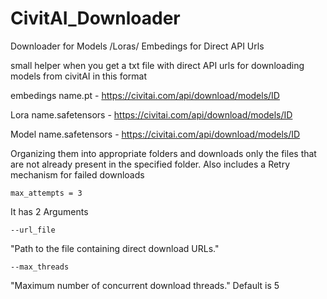 # CivitAI_Downloader
Downloader for Models /Loras/ Embedings for Direct API Urls 

small  helper when you get a txt file with direct API urls for downloading models from civitAI in this format

embedings
name.pt - https://civitai.com/api/download/models/ID

Lora
name.safetensors - https://civitai.com/api/download/models/ID

Model
name.safetensors - https://civitai.com/api/download/models/ID

Organizing them into appropriate folders and downloads only the files that are not already present in the specified folder.
 Also includes a Retry mechanism for failed downloads 
 ```
 max_attempts = 3
```
It has 2 Arguments
```
--url_file
```
"Path to the file containing direct download URLs."
```
--max_threads
```
 "Maximum number of concurrent download threads." Default is 5

